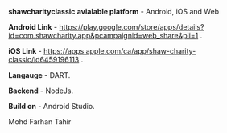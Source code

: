 **shawcharityclassic**
**avialable platform** - Android, iOS and Web

**Android Link** - https://play.google.com/store/apps/details?id=com.shawcharity.app&pcampaignid=web_share&pli=1 .

**iOS Link** - https://apps.apple.com/ca/app/shaw-charity-classic/id6459196113 .

**Langauge** - DART.

**Backend** - NodeJs.

**Build on** - Android Studio.

 Mohd Farhan Tahir

